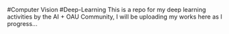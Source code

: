 #Computer Vision  #Deep-Learning
This is a repo for my deep learning activities by the AI + OAU Community, I will be uploading my works here as I progress...
